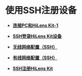 # 使用SSH注册设备<a name="hilens_02_0081"></a>

-   **[连接PC和HiLens Kit-1](连接PC和HiLens-Kit-1.md)**  

-   **[SSH登录HiLens Kit设备](SSH登录HiLens-Kit设备.md)**  

-   **[无线网络配置（SSH）](无线网络配置（SSH）.md)**  

-   **[有线网络配置（SSH）](有线网络配置（SSH）.md)**  

-   **[SSH注册HiLens Kit](SSH注册HiLens-Kit.md)**  


